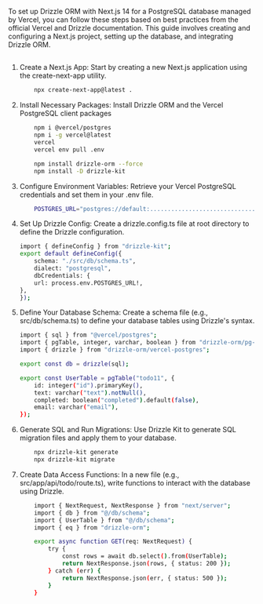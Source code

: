 To set up Drizzle ORM with Next.js 14 for a PostgreSQL database managed by Vercel, you can follow these steps based on best practices from the official Vercel and Drizzle documentation. This guide involves creating and configuring a Next.js project, setting up the database, and integrating Drizzle ORM.

##

1.  Create a Next.js App: Start by creating a new Next.js application using the create-next-app utility.

    ```bash
        npx create-next-app@latest .
    ```

2.  Install Necessary Packages: Install Drizzle ORM and the Vercel PostgreSQL client packages

    ```bash
        npm i @vercel/postgres
        npm i -g vercel@latest
        vercel
        vercel env pull .env

        npm install drizzle-orm --force
        npm install -D drizzle-kit
    ```

3.  Configure Environment Variables: Retrieve your Vercel PostgreSQL credentials and set them in your .env file.

    ```bash
        POSTGRES_URL="postgres://default:............................................sslmode=require"
    ```

4.  Set Up Drizzle Config: Create a drizzle.config.ts file at root directory to define the Drizzle configuration.

    ```bash
    import { defineConfig } from "drizzle-kit";
    export default defineConfig({
        schema: "./src/db/schema.ts",
        dialect: "postgresql",
        dbCredentials: {
        url: process.env.POSTGRES_URL!,
    },
    });
    ```

5.  Define Your Database Schema: Create a schema file (e.g., src/db/schema.ts) to define your database tables using Drizzle's syntax.

    ```bash
    import { sql } from "@vercel/postgres";
    import { pgTable, integer, varchar, boolean } from "drizzle-orm/pg-core";
    import { drizzle } from "drizzle-orm/vercel-postgres";

    export const db = drizzle(sql);

    export const UserTable = pgTable("todo11", {
        id: integer("id").primaryKey(),
        text: varchar("text").notNull(),
        completed: boolean("completed").default(false),
        email: varchar("email"),
    });
    ```

6.  Generate SQL and Run Migrations: Use Drizzle Kit to generate SQL migration files and apply them to your database.

    ```bash
        npx drizzle-kit generate
        npx drizzle-kit migrate
    ```

7.  Create Data Access Functions: In a new file (e.g., src/app/api/todo/route.ts), write functions to interact with the database using Drizzle.

    ```bash
        import { NextRequest, NextResponse } from "next/server";
        import { db } from "@/db/schema";
        import { UserTable } from "@/db/schema";
        import { eq } from "drizzle-orm";

        export async function GET(req: NextRequest) {
            try {
                const rows = await db.select().from(UserTable);
                return NextResponse.json(rows, { status: 200 });
            } catch (err) {
                return NextResponse.json(err, { status: 500 });
            }
        }
    ```